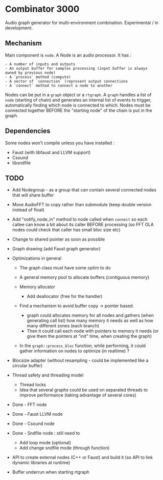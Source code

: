 # Combinator 3000

Audio graph generator for multi-environment combination.
Experimental / in development.

## Mechanism 

Main component is `node`. A Node is an audio processor. 
It has :

    - A number of inputs and outputs
    - An output buffer for samples processing (input buffer is always owned by previous node)
    - A `process` method (compute)
    - A vector of `connection` (represent output connections
    - A `connect` method to connect a node to another

Nodes can be put in a `graph` object or a `rtgraph`. 
A `graph` handles a list of `node` (starting of chain) and generates an internal list of events to trigger, 
automatically finding which node is connected to which. 
Nodes must be connected together BEFORE the "starting node" of the chain is put in the graph.

## Dependencies 

Some nodes won't compile unless you have installed : 
- Faust (with libfaust and LLVM support)
- Csound 
- libsndfile

## TODO 

- Add Nodegroup - as a group that can contain several connected nodes that will share buffer 
- Move AudioFFT to copy rather than submodule (keep double version instead of float)
- Add "notify_node_in" method to node called when `connect` so each callee can know a bit about its caller BEFORE processing 
(so FFT OLA nodes could check that caller has small bloc size etc)

- Change to shared pointer as soon as possible 
- Graph drawing (add Faust graph generator)
- Optimizations in general
  - The graph class must have some optim to do
  - A general memory pool to allocate buffers (contiguous memory)
  - Memory allocator 
    - Add deallocator (free for the handler)
  - Find a mechanism to avoid buffer copy -> pointer based. 
    - graph could allocates memory for all nodes and gathers (when generating call list) how many memory it needs as well as how many different zones (each branch)
    - Then it could call each node with pointers to memory it needs (or give them the pointers at "init" time, when creating the graph)

  - In the `graph::process_bloc` function, while performing, it could gather information on nodes to optimize (in realtime) ? 
- Blocsize adapter (without resampling - could be implemented like a circular buffer)
- Thread safety and threading model 
  - Thread locks
  - Idea that several graphs could be used on separated threads to improve performance (taking advantage of several cores)

- Done - FFT node 
- Done - Faust LLVM node
- Done - Csound node
- Done - Sndfile node : still need to 
  - Add loop mode (optional)
  - Add change sndfile mode (through function)
  
- API to create external nodes (C++ or Faust) and build it (so API to link dynamic libraries at runtime)

- Buffer underrun when starting rtgraph


